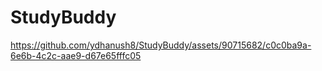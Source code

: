 # StudyBuddy

https://github.com/ydhanush8/StudyBuddy/assets/90715682/c0c0ba9a-6e6b-4c2c-aae9-d67e65fffc05

